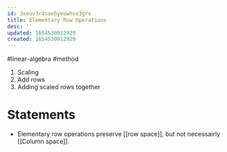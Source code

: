 ```yaml
---
id: 3xouv3r4saebyeuwhvo3grv
title: Elementary Row Operations
desc: ''
updated: 1654530812929
created: 1654530812929
---
```

#linear-algebra #method
1. Scaling
2. Add rows
3. Adding scaled rows together

# Statements
- Elementary row operations preserve [[row space]], but not necessairly [[Column space]].
